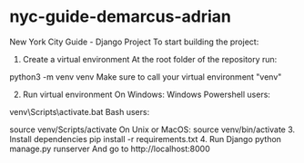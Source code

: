 # nyc-guide-demarcus-adrian

New York City Guide - Django Project
To start building the project:

1. Create a virtual environment
   At the root folder of the repository run:

python3 -m venv venv
Make sure to call your virtual environment "venv"

2. Run virtual environment
   On Windows:
   Windows Powershell users:

venv\Scripts\activate.bat
Bash users:

source venv/Scripts/activate
On Unix or MacOS:
source venv/bin/activate 3. Install dependencies
pip install -r requirements.txt 4. Run Django
python manage.py runserver
And go to http://localhost:8000
